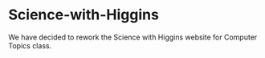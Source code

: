Science-with-Higgins
====================

We have decided to rework the Science with Higgins website for Computer Topics class.
